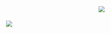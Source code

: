 <img align="right" src="https://visitor-badge.laobi.icu/badge?page_id=xxxjojo12.xxxjojo12" />

<h1 align="center">
  <a href="https//git.io/typing-svg">
    <img src="https://readme-typing-svg.herokuapp.com/?
  font=Righteous&size=35&center=true&vCenter=true&width=500&height=70&duration=4000&lines=Hi+There!+👋🏻;+I'm+Ha-il+Lim!;" />
  </a>
<h1/>
